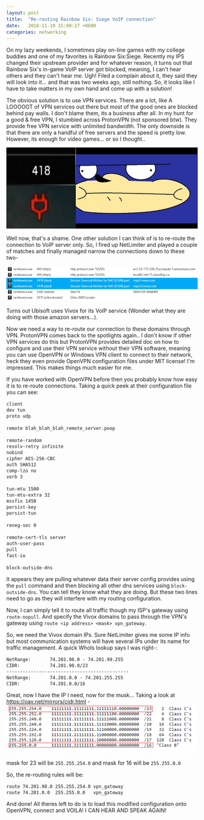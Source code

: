 ```yaml
---
layout: post
title:  "Re-routing Rainbow Six: Siege VoIP connection"
date:   2018-11-10 15:00:27 +0600
categories: networking
---
```

On my lazy weekends, I sometimes play on-line games with my college buddies and one of my favorites is Rainbow Six:Siege. Recently my IPS changed their upstream provider and for whatever reason, it turns out that Rainbow Six's in-game VoIP server got blocked, meaning, I can't hear others and they can't hear me. Ugh!
Filed a complain about it, they said they will look into it... and that was two weeks ago, still nothing. 
So, it looks like I have to take matters in my own hand and come up with a solution!

The obvious solution is to use VPN services. There are a lot, like A LOOOOOT of VPN services out there but most of the good ones are blocked behind pay walls. I don't blame them, its a business after all. In my hunt for a good & free VPN, I stumbled across ProtonVPN (not sponsored btw). They provide free VPN service with unlimited bandwidth. The only downside is that there are only a handful of free servers and the speed is pretty low. However, its enough for video games... or so I thought..

![OMFG FOOKING LAG](/assets/blog_images/fooking_lag.png)

Well now, that's a shame. One other solution I can think of is to re-route the connection to VoIP server only. So, I fired up NetLimiter and played a couple of matches and finally managed narrow the connections down to these two-

![EYYYY GOTCHU](/assets/blog_images/narrowing_the_servers.png)

Turns out Ubisoft uses Vivox for its VoIP service (Wonder what they are doing with those amazon servers...). 

Now we need a way to re-route our connection to these domains through VPN. ProtonVPN comes back to the spotlights again.. I don't know if other VPN services do this but ProtonVPN provides detailed doc on how to configure and use their VPN service without their VPN software, meaning you can use OpenVPN or Windows VPN client to connect to their network, heck they even provide OpenVPN configuration files under MIT license! I'm impressed. This makes things much easier for me.

If you have worked with OpenVPN before then you probably know how easy it is to re-route connections. Taking a quick peek at their configuration file you can see:

```
client
dev tun
proto udp

remote blah_blah_blah_remote_server.poop

remote-random
resolv-retry infinite
nobind
cipher AES-256-CBC
auth SHA512
comp-lzo no
verb 3

tun-mtu 1500
tun-mtu-extra 32
mssfix 1450
persist-key
persist-tun

reneg-sec 0

remote-cert-tls server
auth-user-pass
pull
fast-io

block-outside-dns

```
It appears they are pulling whatever data their server config provides using the ```pull``` command and then blocking all other dns services using ```block-outside-dns```. You can tell they know what they are doing. But these two lines need to go as they will interfere with my routing configuration.

Now, I can simply tell it to route all traffic though my ISP's gateway using ```route-nopull```. And specify the Vivox domains to pass through the VPN's gateway using ```route <ip address> <mask> vpn_gateway```.

So, we need the Vivox domain IPs. Sure NetLimiter gives me some IP info but most communication systems will have several IPs under its name for traffic management. A quick WhoIs lookup says I was right-:

```
NetRange:       74.201.98.0 - 74.201.99.255
CIDR:           74.201.98.0/23
---------------------------------------------
NetRange:       74.201.0.0 - 74.201.255.255
CIDR:           74.201.0.0/16
```

Great, now I have the IP I need, now for the musk... Taking a look at https://oav.net/mirrors/cidr.html -
![cidr](/assets/blog_images/cidr.png)

mask for 23 will be ```255.255.254.0```
and mask for 16 will be ```255.255.0.0```

So, the re-routing rules will be:

```
route 74.201.98.0 255.255.254.0 vpn_gateway
route 74.201.0.0  255.255.0.0	vpn_gateway
```

And done! All theres left to do is to load this modified configuration onto OpenVPN, connect and VOILA! I CAN HEAR AND SPEAK AGAIN! 